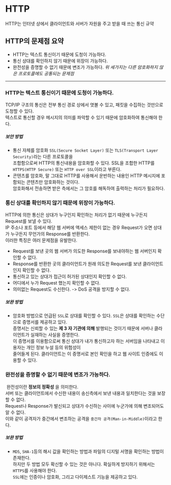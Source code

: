HTTP
===
HTTP는 인터넷 상에서 클라이언트와 서버가 자원을 주고 받을 때 쓰는 통신 규약

HTTP의 문제점 요약
---
- HTTP는 텍스트 통신이기 때문에 도청이 가능하다.
- 통신 상대를 확인하지 않기 때문에 위장이 가능하다.
- 완전성을 증명할 수 없기 때문에 변조가 가능하다.
*위 세가지는 다른 암호화하지 않은 프로토콜에도 공통되는 문제점*
---
### HTTP는 텍스트 통신이기 때문에 도청이 가능하다.
TCP/IP 구조의 통신은 전부 통신 경로 상에서 엿볼 수 있고, 패킷을 수집하는 것만으로 도청할 수 있다.  
텍스트로 통신할 경우 메시지의 의미를 파악할 수 있기 때문에 암호화하여 통신해야 한다.

##### 보안 방법
- 통신 자체를 암호화 `SSL(Secure Socket Layer)` 또는 `TLS(Transport Layer Security)`라는 다른 프로토콜을  
조합함으로써 HTTP의 통신내용을 암호화할 수 있다. SSL을 조합한 HTTP를 `HTTPS(HTTP Secure)` 또는 `HTTP over SSL`이라고 부른다.
- 콘텐츠를 암호화, 말 그대로 HTTP를 사용해서 운반하는 내용인 HTTP 메시지에 포함되는 콘텐츠만 암호화하는 것이다.  
암호화해서 전송하면 받은 측에서는 그 암호를 해독하여 출력하는 처리가 필요하다.

### 통신 상대를 확인하지 않기 때문에 위장이 가능하다.
HTTP에 의한 통신은 상대가 누구인지 확인하는 처리가 없기 때문에 누구든지 Request를 보낼 수 있다.  
IP 주소나 포트 등에서 해당 웹 서버에 액세스 제한이 없는 경우 Request가 오면 상대가 누구든지 무언가의 Response를 반환한다.  
이러한 특징은 여러 문제점을 유발한다.
- Request를 보낸 곳의 웹 서버가 의도한 Response를 보내야하는 웹 서버인지 확인할 수 없다.
- Response를 반환한 곳의 클라이언트가 원래 의도한 Request를 보낸 클라이언트인지 확인할 수 없다.
- 통신하고 있는 상대가 접근이 허가된 상대인지 확인할 수 없다.
- 어디에서 누가 Request 했는지 확인할 수 없다.
- 의미없는 Request도 수신한다. -> DoS 공격을 방지할 수 없다.

##### 보완 방법
+ 암호화 방법으로 언급된 `SSL`로 상대를 확인할 수 있다. `SSL`은 상대를 확인하는 수단으로 증명서를 제공하고 있다.  
증명서는 신뢰할 수 있는 **제 3 자 기관에 의해** 발행되는 것이기 때문에 서버나 클라이언트가 실재하는 사실을 증명한다.  
이 증명서를 이용함으로써 통신 상대가 내가 통신하고자 하는 서버임을 나타내고 이용자는 개인 정보 누설 등의 위험성이  
줄어들게 된다. 클라이언트는 이 증명서로 본인 확인을 하고 웹 사이트 인증에도 이용할 수 있다.

### 완전성을 증명할 수 없기 때문에 변조가 가능하다.
&nbsp;완전성이란 **정보의 정확성** 을 의미한다.  
서버 또는 클라이언트에서 수신한 내용이 송신측에서 보낸 내용과 일치한다는 것을 보장할 수 없다.  
Request나 Response가 발신되고 상대가 수신하는 사이에 누군가에 의해 변조되어도 알 수 없다.  
이와 같이 공격자가 중간에서 변조하는 공격을 `중간자 공격(Man-in-Middle)`이라고 한다.

##### 보완 방법
+ `MD5`, `SHA-1`등의 해시 값을 확인하는 방법과 파일의 디지털 서명을 확인하는 방법이 존재한다.  
하지만 두 방법 모두 확신할 수 있는 것은 아니다. 확실하게 방지하기 위해서는 `HTTPS`를 사용해야 한다.  
`SSL`에는 인증이나 암호화, 그리고 다이제스트 기능을 제공하고 있다.
